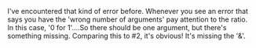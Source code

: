 I've encountered that kind of error before. Whenever you see an error that says you have the 'wrong number of arguments' pay attention to the ratio. In this case, '0 for 1'....So there should be one argument, but there's something missing. Comparing this to #2, it's obvious! It's missing the '&'.
